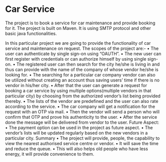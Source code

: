 # Car Service
The project is to book a service for car maintenance and provide booking for it. The project is built on Maven. It is using SMTP protocol and other basic java functionalities.

In this particular project we are going to provide the functionality of car service and maintenance
on request.
The scopes of the project are:-
• The user can authenticate by single sign-on using “OAUTH”.
• The new user can first register with credentials or can authorize himself by using single
sign-on.
• The registered user can then search for the city he/she is living in and thus can provide
with the name of the company of whose vendor he/she is looking for.
• The searching for a particular car company vendor can also be utilized without creating
an account thus saving users’ time if there is no vendor in his/her city.
• After that the user can generate a request for booking a car service by using multiple
options(multiple vendors in that particular city) by choosing from the authorized vendor’s
list being provided thereby.
• The lists of the vendor are predefined and the user can also rate according to the service.
• The car company will get a notification for the request with an OTP via mail.
• Then the vendor will send a person who will confirm that OTP and prove his authenticity
to the user.
• After the service done the message will be delivered from vendor to the user.
Future Aspect:
• The payment option can be used in the project as future aspect.
• The vendor’s lists will be updated regularly based on the new vendors in a particular city.
Summary
• The project will provide, people, the capability to view the nearest authorised service
centre or vendor.
• It will save the time and reduce the queue.
• This will also helps old people who have less energy, it will provide convenience to
them.
